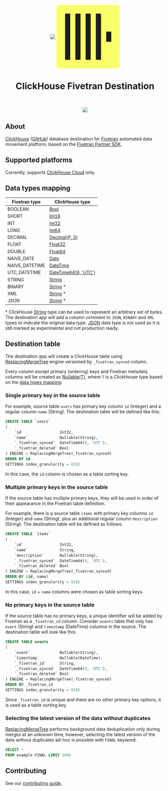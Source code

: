 <p align="center">
<img src="https://assets-global.website-files.com/6130fa1501794ed4d11867ba/65a87d992f467bd9ad9795a4_blue-logo-only.svg" height="200px" align="center">
<img src=".static/logo.svg" width="200px" align="center">
<h1 align="center">ClickHouse Fivetran Destination</h1>
</p>
<br/>
<p align="center">
<a href="https://github.com/ClickHouse/clickhouse-fivetran-destination/actions/workflows/tests.yml">
<img src="https://github.com/ClickHouse/clickhouse-fivetran-destination/actions/workflows/tests.yml/badge.svg?branch=main">
</a>
</p>

## About

[ClickHouse](https://clickhouse.com) ([GitHub](https://github.com/ClickHouse/ClickHouse)) database destination
for [Fivetran](https://fivetran.com) automated data movement platform, based on
the [Fivetran Partner SDK](https://github.com/fivetran/fivetran_sdk).

## Supported platforms

Currently, supports [ClickHouse Cloud](https://clickhouse.cloud) only.

## Data types mapping

| Fivetran type  | ClickHouse type                                                                            |
|----------------|--------------------------------------------------------------------------------------------|
| BOOLEAN        | [Bool](https://clickhouse.com/docs/en/sql-reference/data-types/boolean)                    |
| SHORT          | [Int16](https://clickhouse.com/docs/en/sql-reference/data-types/int-uint)                  |
| INT            | [Int32](https://clickhouse.com/docs/en/sql-reference/data-types/int-uint)                  |
| LONG           | [Int64](https://clickhouse.com/docs/en/sql-reference/data-types/int-uint)                  |
| DECIMAL        | [Decimal(P, S)](https://clickhouse.com/docs/en/sql-reference/data-types/decimal)           |
| FLOAT          | [Float32](https://clickhouse.com/docs/en/sql-reference/data-types/float)                   |
| DOUBLE         | [Float64](https://clickhouse.com/docs/en/sql-reference/data-types/float)                   |
| NAIVE_DATE     | [Date](https://clickhouse.com/docs/en/sql-reference/data-types/date)                       |
| NAIVE_DATETIME | [DateTime](https://clickhouse.com/docs/en/sql-reference/data-types/datetime)               |
| UTC_DATETIME   | [DateTime64(9, 'UTC')](https://clickhouse.com/docs/en/sql-reference/data-types/datetime64) |
| STRING         | [String](https://clickhouse.com/docs/en/sql-reference/data-types/string)                   |
| BINARY         | [String](https://clickhouse.com/docs/en/sql-reference/data-types/string) &ast;             |
| XML            | [String](https://clickhouse.com/docs/en/sql-reference/data-types/string) &ast;             |
| JSON           | [String](https://clickhouse.com/docs/en/sql-reference/data-types/string) &ast;             |

&ast; ClickHouse [String](https://clickhouse.com/docs/en/sql-reference/data-types/string) type can be used to represent
an arbitrary set of bytes. The destination app will add a column comment to `JSON`, `BINARY` and `XML` types to indicate
the original data type. [JSON](https://clickhouse.com/docs/en/sql-reference/data-types/json) data type is not used as it
is still marked as experimental and not production
ready.

## Destination table

The destination app will create a ClickHouse table
using [ReplacingMergeTree](https://clickhouse.com/docs/en/engines/table-engines/mergetree-family/replacingmergetree)
engine versioned by `_fivetran_synced` column.

Every column except primary (ordering) keys and Fivetran metadata columns will be created
as [Nullable(T)](https://clickhouse.com/docs/en/sql-reference/data-types/nullable), where `T` is a
ClickHouse type based on the [data types mapping](#data-types-mapping).

### Single primary key in the source table

For example, source table `users` has primary key column `id` (Integer) and a regular column `name` (String). The
destination table will be defined like this:

```sql
CREATE TABLE `users`
(
    `id`                Int32,
    `name`              Nullable(String),
    `_fivetran_synced`  DateTime64(9, 'UTC'),
    `_fivetran_deleted` Bool
) ENGINE = ReplacingMergeTree(_fivetran_synced)
ORDER BY id
SETTINGS index_granularity = 8192
```

In this case, the `id` column is chosen as a table sorting key.

### Multiple primary keys in the source table

If the source table has multiple primary keys, they will be used in order of their appearance in the Fivetran table
definition.

For example, there is a source table `items` with primary key columns `id` (Integer) and `name` (String), plus an
additional regular column `description` (String). The destination table will be defined as follows:

```sql
CREATE TABLE `items`
(
    `id`                Int32,
    `name`              String,
    `description`       Nullable(String),
    `_fivetran_synced`  DateTime64(9, 'UTC'),
    `_fivetran_deleted` Bool
) ENGINE = ReplacingMergeTree(_fivetran_synced)
ORDER BY (id, name)
SETTINGS index_granularity = 8192
```

In this case, `id` + `name` columns were chosen as table sorting keys.

### No primary keys in the source table

If the source table has no primary keys, a unique identifier will be added by Fivetran as a `_fivetran_id` column.
Consider `events` table that only has `event` (String) and `timestamp` (DateTime) columns in the source. The destination
table will look like this:

```sql
CREATE TABLE events
(
    `event`             Nullable(String),
    `timestamp`         Nullable(DateTime),
    `_fivetran_id`      String,
    `_fivetran_synced`  DateTime64(9, 'UTC'),
    `_fivetran_deleted` Bool
) ENGINE = ReplacingMergeTree(_fivetran_synced)
ORDER BY _fivetran_id
SETTINGS index_granularity = 8192
```

Since `_fivetran_id` is unique and there are no other primary key options, it is used as a table sorting key.

### Selecting the latest version of the data without duplicates

[ReplacingMergeTree](https://clickhouse.com/docs/en/engines/table-engines/mergetree-family/replacingmergetree) performs
background data deduplication only during merges at an unknown time; however, selecting the latest version of the data
without duplicates ad-hoc is possible with `FINAL` keyword:

```sql
SELECT *
FROM example FINAL LIMIT 1000
```

## Contributing

See our [contributing guide](CONTRIBUTING.md).
